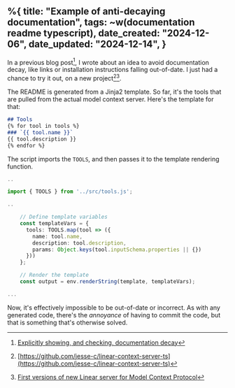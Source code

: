 %{
    title: "Example of anti-decaying documentation",
    tags: ~w(documentation readme typescript),
    date_created: "2024-12-06",
    date_updated: "2024-12-14",
}
---
In a previous blog post[^1], I wrote about an idea to avoid documentation decay, like links or installation instructions falling out-of-date. I just had a chance to try it out, on a new project[^2][^3].

The README is generated from a Jinja2 template. So far, it's the tools that are pulled from the actual model context server. Here's the template for that:

```markdown
## Tools
{% for tool in tools %}
### `{{ tool.name }}`
{{ tool.description }}
{% endfor %}
```

The script imports the `TOOLS`, and then passes it to the template rendering function.

```typescript
..

import { TOOLS } from '../src/tools.js';

..

    // Define template variables
    const templateVars = {
      tools: TOOLS.map(tool => ({
        name: tool.name,
        description: tool.description,
        params: Object.keys(tool.inputSchema.properties || {})
      }))
    };

    // Render the template
    const output = env.renderString(template, templateVars);

...
```

Now, it's effectively impossible to be out-of-date or incorrect. As with any generated code, there's the _annoyance_ of having to commit the code, but that is something that's otherwise solved.

[^1]: [Explicitly showing, and checking, documentation decay](explicitly-showing-and-checking-documentation-decay)
[^2]: [https://github.com/jesse-c/linear-context-server-ts](https://github.com/jesse-c/linear-context-server-ts)
[^3]: [First versions of new Linear server for Model Context Protocol](first-versions-of-new-linear-server-for-model-context-protocol)
[^4]: [](https://github.com/jesse-c/personal-site/blob/602728c9e80ea40c94b5fbb4b72c95d63d098f7f/priv/blog/posts/example-of-anti-decaying-documentation.md?plain=1#L9)
